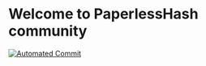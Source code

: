 # Welcome to PaperlessHash community

[![Automated Commit](https://github.com/PaperlessHash/automated-commit/actions/workflows/master.yml/badge.svg)](https://github.com/PaperlessHash)
